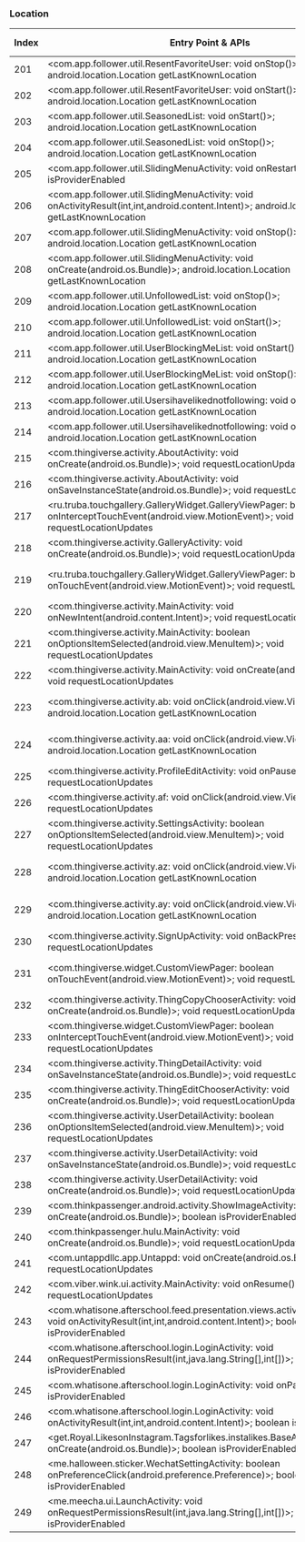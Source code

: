 ### Location
| Index | Entry Point & APIs | Screen shot | Resource id | Label |
| ------------- | ------------- | ------------- |-------------|-------------|
| 201 | <com.app.follower.util.ResentFavoriteUser: void onStop()>; android.location.Location getLastKnownLocation | ![](C:\Users\hfu\Documents\COSMOS\output\py\Play_win8\Social\com.tappple.followersplus\com.app.follower.util.ResentFavoriteUser.png) |  | |
| 202 | <com.app.follower.util.ResentFavoriteUser: void onStart()>; android.location.Location getLastKnownLocation | ![](C:\Users\hfu\Documents\COSMOS\output\py\Play_win8\Social\com.tappple.followersplus\com.app.follower.util.ResentFavoriteUser.png) |  | |
| 203 | <com.app.follower.util.SeasonedList: void onStart()>; android.location.Location getLastKnownLocation | ![](C:\Users\hfu\Documents\COSMOS\output\py\Play_win8\Social\com.tappple.followersplus\com.app.follower.util.SeasonedList.png) |  | |
| 204 | <com.app.follower.util.SeasonedList: void onStop()>; android.location.Location getLastKnownLocation | ![](C:\Users\hfu\Documents\COSMOS\output\py\Play_win8\Social\com.tappple.followersplus\com.app.follower.util.SeasonedList.png) |  | |
| 205 | <com.app.follower.util.SlidingMenuActivity: void onRestart()>; boolean isProviderEnabled | ![](C:\Users\hfu\Documents\COSMOS\output\py\Play_win8\Social\com.tappple.followersplus\com.app.follower.util.SlidingMenuActivity.png) |  | |
| 206 | <com.app.follower.util.SlidingMenuActivity: void onActivityResult(int,int,android.content.Intent)>; android.location.Location getLastKnownLocation | ![](C:\Users\hfu\Documents\COSMOS\output\py\Play_win8\Social\com.tappple.followersplus\com.app.follower.util.SlidingMenuActivity.png) |  | |
| 207 | <com.app.follower.util.SlidingMenuActivity: void onStop()>; android.location.Location getLastKnownLocation | ![](C:\Users\hfu\Documents\COSMOS\output\py\Play_win8\Social\com.tappple.followersplus\com.app.follower.util.SlidingMenuActivity.png) |  | |
| 208 | <com.app.follower.util.SlidingMenuActivity: void onCreate(android.os.Bundle)>; android.location.Location getLastKnownLocation | ![](C:\Users\hfu\Documents\COSMOS\output\py\Play_win8\Social\com.tappple.followersplus\com.app.follower.util.SlidingMenuActivity.png) |  | |
| 209 | <com.app.follower.util.UnfollowedList: void onStop()>; android.location.Location getLastKnownLocation | ![](C:\Users\hfu\Documents\COSMOS\output\py\Play_win8\Social\com.tappple.followersplus\com.app.follower.util.UnfollowedList.png) |  | |
| 210 | <com.app.follower.util.UnfollowedList: void onStart()>; android.location.Location getLastKnownLocation | ![](C:\Users\hfu\Documents\COSMOS\output\py\Play_win8\Social\com.tappple.followersplus\com.app.follower.util.UnfollowedList.png) |  | |
| 211 | <com.app.follower.util.UserBlockingMeList: void onStart()>; android.location.Location getLastKnownLocation | ![](C:\Users\hfu\Documents\COSMOS\output\py\Play_win8\Social\com.tappple.followersplus\com.app.follower.util.UserBlockingMeList.png) |  | |
| 212 | <com.app.follower.util.UserBlockingMeList: void onStop()>; android.location.Location getLastKnownLocation | ![](C:\Users\hfu\Documents\COSMOS\output\py\Play_win8\Social\com.tappple.followersplus\com.app.follower.util.UserBlockingMeList.png) |  | |
| 213 | <com.app.follower.util.Usersihavelikednotfollowing: void onStop()>; android.location.Location getLastKnownLocation | ![](C:\Users\hfu\Documents\COSMOS\output\py\Play_win8\Social\com.tappple.followersplus\com.app.follower.util.Usersihavelikednotfollowing.png) |  | |
| 214 | <com.app.follower.util.Usersihavelikednotfollowing: void onStart()>; android.location.Location getLastKnownLocation | ![](C:\Users\hfu\Documents\COSMOS\output\py\Play_win8\Social\com.tappple.followersplus\com.app.follower.util.Usersihavelikednotfollowing.png) |  | |
| 215 | <com.thingiverse.activity.AboutActivity: void onCreate(android.os.Bundle)>; void requestLocationUpdates | ![](C:\Users\hfu\Documents\COSMOS\output\py\Play_win8\Social\com.thingiverse\com.thingiverse.activity.AboutActivity.png) |  | |
| 216 | <com.thingiverse.activity.AboutActivity: void onSaveInstanceState(android.os.Bundle)>; void requestLocationUpdates | ![](C:\Users\hfu\Documents\COSMOS\output\py\Play_win8\Social\com.thingiverse\com.thingiverse.activity.AboutActivity.png) |  | |
| 217 | <ru.truba.touchgallery.GalleryWidget.GalleryViewPager: boolean onInterceptTouchEvent(android.view.MotionEvent)>; void requestLocationUpdates | ![](C:\Users\hfu\Documents\COSMOS\output\py\Play_win8\Social\com.thingiverse\com.thingiverse.activity.GalleryActivity.png) | {'2131492965': <sensitive_component.SensitiveComponent.SensitiveView object at 0x0A38E310>} | |
| 218 | <com.thingiverse.activity.GalleryActivity: void onCreate(android.os.Bundle)>; void requestLocationUpdates | ![](C:\Users\hfu\Documents\COSMOS\output\py\Play_win8\Social\com.thingiverse\com.thingiverse.activity.GalleryActivity.png) |  | |
| 219 | <ru.truba.touchgallery.GalleryWidget.GalleryViewPager: boolean onTouchEvent(android.view.MotionEvent)>; void requestLocationUpdates | ![](C:\Users\hfu\Documents\COSMOS\output\py\Play_win8\Social\com.thingiverse\com.thingiverse.activity.GalleryActivity.png) | {'2131492965': <sensitive_component.SensitiveComponent.SensitiveView object at 0x0A38EB30>} | |
| 220 | <com.thingiverse.activity.MainActivity: void onNewIntent(android.content.Intent)>; void requestLocationUpdates | ![](C:\Users\hfu\Documents\COSMOS\output\py\Play_win8\Social\com.thingiverse\com.thingiverse.activity.MainActivity.png) |  | |
| 221 | <com.thingiverse.activity.MainActivity: boolean onOptionsItemSelected(android.view.MenuItem)>; void requestLocationUpdates | ![](C:\Users\hfu\Documents\COSMOS\output\py\Play_win8\Social\com.thingiverse\com.thingiverse.activity.MainActivity.png) |  | |
| 222 | <com.thingiverse.activity.MainActivity: void onCreate(android.os.Bundle)>; void requestLocationUpdates | ![](C:\Users\hfu\Documents\COSMOS\output\py\Play_win8\Social\com.thingiverse\com.thingiverse.activity.MainActivity.png) |  | |
| 223 | <com.thingiverse.activity.ab: void onClick(android.view.View)>; android.location.Location getLastKnownLocation | ![](C:\Users\hfu\Documents\COSMOS\output\py\Play_win8\Social\com.thingiverse\com.thingiverse.activity.PostThingConfirmationActivity.png) | {'2131492979': <sensitive_component.SensitiveComponent.SensitiveView object at 0x0AED50F0>} | |
| 224 | <com.thingiverse.activity.aa: void onClick(android.view.View)>; android.location.Location getLastKnownLocation | ![](C:\Users\hfu\Documents\COSMOS\output\py\Play_win8\Social\com.thingiverse\com.thingiverse.activity.PostThingConfirmationActivity.png) | {'2131492978': <sensitive_component.SensitiveComponent.SensitiveView object at 0x0AED5A30>} | |
| 225 | <com.thingiverse.activity.ProfileEditActivity: void onPause()>; void requestLocationUpdates | ![](C:\Users\hfu\Documents\COSMOS\output\py\Play_win8\Social\com.thingiverse\com.thingiverse.activity.ProfileEditActivity.png) |  | |
| 226 | <com.thingiverse.activity.af: void onClick(android.view.View)>; void requestLocationUpdates | ![](C:\Users\hfu\Documents\COSMOS\output\py\Play_win8\Social\com.thingiverse\com.thingiverse.activity.ProfileEditActivity.png) |  | |
| 227 | <com.thingiverse.activity.SettingsActivity: boolean onOptionsItemSelected(android.view.MenuItem)>; void requestLocationUpdates | ![](C:\Users\hfu\Documents\COSMOS\output\py\Play_win8\Social\com.thingiverse\com.thingiverse.activity.SettingsActivity.png) |  | |
| 228 | <com.thingiverse.activity.az: void onClick(android.view.View)>; android.location.Location getLastKnownLocation | ![](C:\Users\hfu\Documents\COSMOS\output\py\Play_win8\Social\com.thingiverse\com.thingiverse.activity.SignInActivity.png) | {'2131493003': <sensitive_component.SensitiveComponent.SensitiveView object at 0x0A156610>} | |
| 229 | <com.thingiverse.activity.ay: void onClick(android.view.View)>; android.location.Location getLastKnownLocation | ![](C:\Users\hfu\Documents\COSMOS\output\py\Play_win8\Social\com.thingiverse\com.thingiverse.activity.SignInActivity.png) | {'2131493002': <sensitive_component.SensitiveComponent.SensitiveView object at 0x0A3555B0>} | |
| 230 | <com.thingiverse.activity.SignUpActivity: void onBackPressed()>; void requestLocationUpdates | ![](C:\Users\hfu\Documents\COSMOS\output\py\Play_win8\Social\com.thingiverse\com.thingiverse.activity.SignUpActivity.png) |  | |
| 231 | <com.thingiverse.widget.CustomViewPager: boolean onTouchEvent(android.view.MotionEvent)>; void requestLocationUpdates | ![](C:\Users\hfu\Documents\COSMOS\output\py\Play_win8\Social\com.thingiverse\com.thingiverse.activity.ThingEditChooserActivity.png) | {'2131493006': <sensitive_component.SensitiveComponent.SensitiveView object at 0x0A2DF510>} | |
| 232 | <com.thingiverse.activity.ThingCopyChooserActivity: void onCreate(android.os.Bundle)>; void requestLocationUpdates | ![](C:\Users\hfu\Documents\COSMOS\output\py\Play_win8\Social\com.thingiverse\com.thingiverse.activity.ThingCopyChooserActivity.png) |  | |
| 233 | <com.thingiverse.widget.CustomViewPager: boolean onInterceptTouchEvent(android.view.MotionEvent)>; void requestLocationUpdates | ![](C:\Users\hfu\Documents\COSMOS\output\py\Play_win8\Social\com.thingiverse\com.thingiverse.activity.ThingEditChooserActivity.png) | {'2131493006': <sensitive_component.SensitiveComponent.SensitiveView object at 0x0A2DF4F0>} | |
| 234 | <com.thingiverse.activity.ThingDetailActivity: void onSaveInstanceState(android.os.Bundle)>; void requestLocationUpdates | ![](C:\Users\hfu\Documents\COSMOS\output\py\Play_win8\Social\com.thingiverse\com.thingiverse.activity.ThingDetailActivity.png) |  | |
| 235 | <com.thingiverse.activity.ThingEditChooserActivity: void onCreate(android.os.Bundle)>; void requestLocationUpdates | ![](C:\Users\hfu\Documents\COSMOS\output\py\Play_win8\Social\com.thingiverse\com.thingiverse.activity.ThingEditChooserActivity.png) |  | |
| 236 | <com.thingiverse.activity.UserDetailActivity: boolean onOptionsItemSelected(android.view.MenuItem)>; void requestLocationUpdates | ![](C:\Users\hfu\Documents\COSMOS\output\py\Play_win8\Social\com.thingiverse\com.thingiverse.activity.UserDetailActivity.png) |  | |
| 237 | <com.thingiverse.activity.UserDetailActivity: void onSaveInstanceState(android.os.Bundle)>; void requestLocationUpdates | ![](C:\Users\hfu\Documents\COSMOS\output\py\Play_win8\Social\com.thingiverse\com.thingiverse.activity.UserDetailActivity.png) |  | |
| 238 | <com.thingiverse.activity.UserDetailActivity: void onCreate(android.os.Bundle)>; void requestLocationUpdates | ![](C:\Users\hfu\Documents\COSMOS\output\py\Play_win8\Social\com.thingiverse\com.thingiverse.activity.UserDetailActivity.png) |  | |
| 239 | <com.thinkpassenger.android.activity.ShowImageActivity: void onCreate(android.os.Bundle)>; boolean isProviderEnabled | ![](C:\Users\hfu\Documents\COSMOS\output\py\Play_win8\Social\com.thinkpassenger.hulu\com.thinkpassenger.android.activity.ShowImageActivity.png) |  | |
| 240 | <com.thinkpassenger.hulu.MainActivity: void onCreate(android.os.Bundle)>; void requestLocationUpdates | ![](C:\Users\hfu\Documents\COSMOS\output\py\Play_win8\Social\com.thinkpassenger.hulu\com.thinkpassenger.hulu.MainActivity.png) |  | |
| 241 | <com.untappdllc.app.Untappd: void onCreate(android.os.Bundle)>; void requestLocationUpdates | ![](C:\Users\hfu\Documents\COSMOS\output\py\Play_win8\Social\com.untappdllc.app\com.untappdllc.app.Untappd.png) |  | |
| 242 | <com.viber.wink.ui.activity.MainActivity: void onResume()>; void requestLocationUpdates | ![](C:\Users\hfu\Documents\COSMOS\output\py\Play_win8\Social\com.viber.wink\com.viber.wink.ui.activity.MainActivity.png) |  | |
| 243 | <com.whatisone.afterschool.feed.presentation.views.activities.MainActivity: void onActivityResult(int,int,android.content.Intent)>; boolean isProviderEnabled | ![](C:\Users\hfu\Documents\COSMOS\output\py\Play_win8\Social\com.whatisone.afterschool\com.whatisone.afterschool.feed.presentation.views.activities.MainActivity.png) |  | |
| 244 | <com.whatisone.afterschool.login.LoginActivity: void onRequestPermissionsResult(int,java.lang.String[],int[])>; boolean isProviderEnabled | ![](C:\Users\hfu\Documents\COSMOS\output\py\Play_win8\Social\com.whatisone.afterschool\com.whatisone.afterschool.login.LoginActivity.png) |  | |
| 245 | <com.whatisone.afterschool.login.LoginActivity: void onPause()>; boolean isProviderEnabled | ![](C:\Users\hfu\Documents\COSMOS\output\py\Play_win8\Social\com.whatisone.afterschool\com.whatisone.afterschool.login.LoginActivity.png) |  | |
| 246 | <com.whatisone.afterschool.login.LoginActivity: void onActivityResult(int,int,android.content.Intent)>; boolean isProviderEnabled | ![](C:\Users\hfu\Documents\COSMOS\output\py\Play_win8\Social\com.whatisone.afterschool\com.whatisone.afterschool.login.LoginActivity.png) |  | |
| 247 | <get.Royal.LikesonInstagram.Tagsforlikes.instalikes.BaseActivity: void onCreate(android.os.Bundle)>; boolean isProviderEnabled | ![](C:\Users\hfu\Documents\COSMOS\output\py\Play_win8\Social\get.Royal.LikesonInstagram.Tagsforlikes.instalikes\get.Royal.LikesonInstagram.Tagsforlikes.instalikes.BaseActivity.png) |  | |
| 248 | <me.halloween.sticker.WechatSettingActivity: boolean onPreferenceClick(android.preference.Preference)>; boolean isProviderEnabled | ![](C:\Users\hfu\Documents\COSMOS\output\py\Play_win8\Social\me.halloween.sticker\me.halloween.sticker.WechatSettingActivity.png) |  | |
| 249 | <me.meecha.ui.LaunchActivity: void onRequestPermissionsResult(int,java.lang.String[],int[])>; boolean isProviderEnabled | ![](C:\Users\hfu\Documents\COSMOS\output\py\Play_win8\Social\me.meecha\me.meecha.ui.LaunchActivity.png) |  | |
